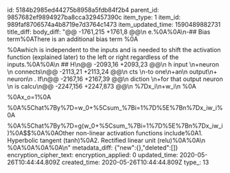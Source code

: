 id: 5184b2985ed44275b8958a5fdb84f2b4
parent_id: 9857682ef9894927ba8cca329457390c
item_type: 1
item_id: 989faf8706574a4b8719e7d3764c1473
item_updated_time: 1590489882731
title_diff: 
body_diff: "@@ -1761,215 +1761,8 @@\n e.%0A%0A\n-## Bias term%0AThere is an additional bias term %0A$$%0Ax_o=1%0A$$%0Awhich is independent to the inputs and is needed to shift the activation function (explained later) to the left or right regardless of the inputs.%0A%0A\n ## H\n@@ -2093,16 +2093,23 @@\n h input \n+neuron \n connects\n@@ -2113,21 +2113,24 @@\n cts \n-to one\n+an\n  output\n+ neuron\n . If\n@@ -2167,16 +2167,39 @@\n diction \n+for that output neuron \n is calcu\n@@ -2247,156 +2247,873 @@\n %7Dx_i\n+w_i\n %0A$$%0A%0A## \n-Activation function%0AOnce all the neurons and their weights are summed up, they pass through an activation function. The activation function \n+Bias term%0AThere is an additional bias term %0A$$%0Ax_o=1%0A$$%0Awhich is independent to the inputs and is needed to shift the activation function (explained later) to the left or right regardless of the inputs. Thus, %0A%0A$$%0A%5Chat%7By%7D=w_0+%5Csum_%7Bi=1%7D%5E%7Bn%7Dx_iw_i%0A$$%0A%0A## Non-linear activation function%0AOnce all the neurons and their weights are summed up, they pass through an activation function. The activation function can convert the prediction into something useful to be used later.%0A%0AActivation functions are non linear because the equation so far produces a linear equation%0A%0AA common non-linear activation function is the sigmoid function. This converts any real number into a probability between 0 and 1. Thus,%0A%0A$$%0A%5Chat%7By%7D=g(w_0+%5Csum_%7Bi=1%7D%5E%7Bn%7Dx_iw_i)%0A$$%0A%0AOther non-linear activation functions include%0A1. Hyperbolic tangent (tanh)%0A2. Rectified linear unit (relu)%0A%0A\n %0A%0A%0A%0A\n"
metadata_diff: {"new":{},"deleted":[]}
encryption_cipher_text: 
encryption_applied: 0
updated_time: 2020-05-26T10:44:44.809Z
created_time: 2020-05-26T10:44:44.809Z
type_: 13